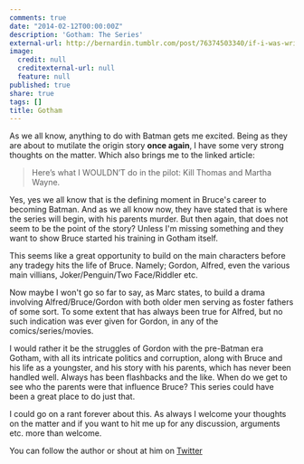 ```yaml
---
comments: true
date: "2014-02-12T00:00:00Z"
description: 'Gotham: The Series'
external-url: http://bernardin.tumblr.com/post/76374503340/if-i-was-writing-this-new-gotham-series
image:
  credit: null
  creditexternal-url: null
  feature: null
published: true
share: true
tags: []
title: Gotham
---
```


As we all know, anything to do with Batman gets me excited. Being as they are about to mutilate the origin story **once again**, I have some very strong thoughts on the matter. Which also brings me to the linked article:

> Here’s what I WOULDN’T do in the pilot: Kill Thomas and Martha Wayne. 

Yes, yes we all know that is the defining moment in Bruce's career to becoming Batman. And as we all know now, they have stated that is where the series will begin, with his parents murder. But then again, that does not seem to be the point of the story? Unless I'm missing something and they want to show Bruce started his training in Gotham itself.

This seems like a great opportunity to build on the main characters before any tradegy hits the life of Bruce. Namely; Gordon, Alfred, even the various main villians, Joker/Penguin/Two Face/Riddler etc.

Now maybe I won't go so far to say, as Marc states, to build a drama involving Alfred/Bruce/Gordon with both older men serving as foster fathers of some sort. To some extent that has always been true for Alfred, but no such indication was ever given for Gordon, in any of the comics/series/movies. 

I would rather it be the struggles of Gordon with the pre-Batman era Gotham, with all its intricate politics and corruption, along with Bruce and his life as a youngster, and his story with his parents, which has never been handled well. Always has been flashbacks and the like. When do we get to see who the parents were that influence Bruce? This series could have been a great place to do just that.

I could go on a rant forever about this. As always I welcome your thoughts on the matter and if you want to hit me up for any discussion, arguments etc. more than welcome.

You can follow the author or shout at him on [Twitter](https://twitter.com/abijango)
	